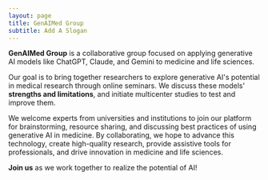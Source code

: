 ```yaml
---
layout: page
title: GenAIMed Group
subtitle: Add A Slogan
---
```


**GenAIMed Group** is a collaborative group focused on applying generative AI models like ChatGPT, Claude, and Gemini to medicine and life sciences.

Our goal is to bring together researchers to explore generative AI's potential in medical research through online seminars. We discuss these models' **strengths and limitations**, and initiate multicenter studies to test and improve them.

We welcome experts from universities and institutions to join our platform for brainstorming, resource sharing, and discussing best practices of using generative AI in medicine. By collaborating, we hope to advance this technology, create high-quality research, provide assistive tools for professionals, and drive innovation in medicine and life sciences.

**Join us** as we work together to realize the potential of AI!
